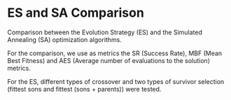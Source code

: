 # ES and SA Comparison

Comparison between the Evolution Strategy (ES) and the Simulated Annealing (SA) optimization algorithms.

For the comparison, we use as metrics the SR (Success Rate), MBF (Mean Best Fitness) and AES (Average number of evaluations to the solution) metrics.

For the ES, different types of crossover and two types of survivor selection (fittest sons and fittest (sons + parents)) were tested.
